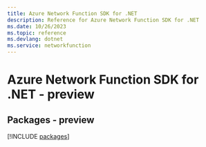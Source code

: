 ```yaml
---
title: Azure Network Function SDK for .NET
description: Reference for Azure Network Function SDK for .NET
ms.date: 10/26/2023
ms.topic: reference
ms.devlang: dotnet
ms.service: networkfunction
---
```

# Azure Network Function SDK for .NET - preview
## Packages - preview
[!INCLUDE [packages](network-function-index.md)]